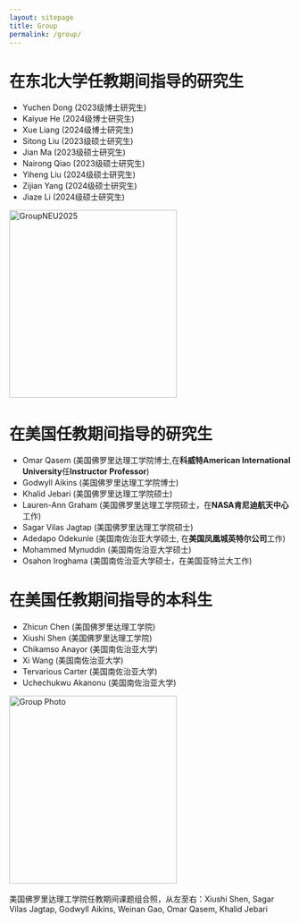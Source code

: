 ```yaml
---
layout: sitepage
title: Group
permalink: /group/
---
```




# 在东北大学任教期间指导的研究生 #

* Yuchen Dong (2023级博士研究生)
* Kaiyue He (2024级博士研究生)
* Xue Liang (2024级博士研究生)
* Sitong Liu (2023级硕士研究生)
* Jian Ma (2023级硕士研究生)
* Nairong Qiao (2023级硕士研究生)
* Yiheng Liu (2024级硕士研究生)
* Zijian Yang (2024级硕士研究生)
* Jiaze Li (2024级硕士研究生)

<img src="{{site.url}}/GroupNEU2025.jpg" alt="GroupNEU2025" width="300px" height="336px" />&nbsp;

# 在美国任教期间指导的研究生 #

* Omar Qasem (美国佛罗里达理工学院博士,在<strong>科威特American International University</strong>任<strong>Instructor Professor</strong>)
* Godwyll Aikins (美国佛罗里达理工学院博士)
* Khalid Jebari (美国佛罗里达理工学院硕士)
* Lauren-Ann Graham (美国佛罗里达理工学院硕士，在<strong>NASA肯尼迪航天中心</strong>工作)
* Sagar Vilas Jagtap (美国佛罗里达理工学院硕士)
* Adedapo Odekunle (美国南佐治亚大学硕士, 在<strong>美国凤凰城英特尔公司</strong>工作) 
* Mohammed Mynuddin (美国南佐治亚大学硕士)
* Osahon Iroghama (美国南佐治亚大学硕士，在美国亚特兰大工作)

# 在美国任教期间指导的本科生 #

* Zhicun Chen (美国佛罗里达理工学院)
* Xiushi Shen (美国佛罗里达理工学院)
* Chikamso Anayor (美国南佐治亚大学)
* Xi Wang (美国南佐治亚大学)
* Tervarious Carter (美国南佐治亚大学)
* Uchechukwu Akanonu (美国南佐治亚大学)

<img src="{{site.url}}/groupphotoFIT.jpg" alt="Group Photo" width="300px" height="336px" />&nbsp;

美国佛罗里达理工学院任教期间课题组合照，从左至右：Xiushi Shen, Sagar Vilas Jagtap, Godwyll Aikins, Weinan Gao, Omar Qasem, Khalid Jebari
